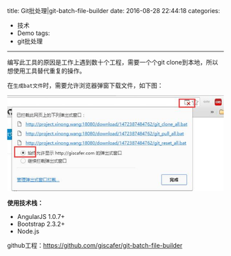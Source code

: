 title: Git批处理|git-batch-file-builder
date: 2016-08-28 22:44:18
categories:
- 技术
- Demo
tags:
- git批处理
---

编写此工具的原因是工作上遇到数十个工程，需要一个个git clone到本地，所以想使用工具替代重复的操作。

在`生成bat文件`时，需要允许浏览器弹窗下载文件，如下图：

![](https://raw.githubusercontent.com/giscafer/git-batch-file-builder/master/allowpopwin.jpg)

**使用技术栈：**
 - AngularJS 1.0.7+
 - Bootstrap 2.3.2+
 - Node.js

github工程：https://github.com/giscafer/git-batch-file-builder




